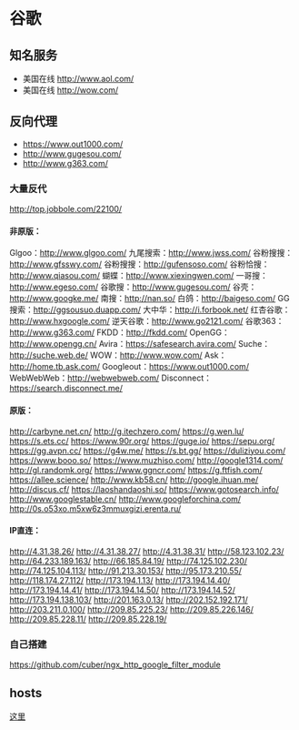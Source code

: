 谷歌
==========

## 知名服务

* 美国在线 http://www.aol.com/
* 美国在线 http://wow.com/

## 反向代理

* https://www.out1000.com/
* http://www.gugesou.com/
* http://www.g363.com/

### 大量反代

http://top.jobbole.com/22100/

#### 非原版：

Glgoo：http://www.glgoo.com/
九尾搜索：http://www.jwss.com/
谷粉搜搜：http://www.gfsswy.com/
谷粉搜搜：http://gufensoso.com/
谷粉恰搜：http://www.qiasou.com/
蝴蝶：http://www.xiexingwen.com/
一哥搜：http://www.egeso.com/
谷歌搜：http://www.gugesou.com/
谷壳：http://www.googke.me/
南搜：http://nan.so/
白鸽：http://baigeso.com/
GG搜索：http://ggsousuo.duapp.com/
大中华：http://i.forbook.net/
红杏谷歌：http://www.hxgoogle.com/
逆天谷歌：http://www.go2121.com/
谷歌363：http://www.g363.com/
FKDD：http://fkdd.com/
OpenGG：http://www.opengg.cn/
Avira：https://safesearch.avira.com/
Suche：http://suche.web.de/
WOW：http://www.wow.com/
Ask：http://home.tb.ask.com/
Googleout：https://www.out1000.com/
WebWebWeb：http://webwebweb.com/
Disconnect：https://search.disconnect.me/

#### 原版：

http://carbyne.net.cn/
http://g.itechzero.com/
https://g.wen.lu/
https://s.ets.cc/
https://www.90r.org/
https://guge.io/
https://sepu.org/
https://gg.avpn.cc/
https://g4w.me/
https://s.bt.gg/
https://duliziyou.com/
https://www.booo.so/
https://www.muzhiso.com/
http://google1314.com/
http://gl.randomk.org/
https://www.ggncr.com/
https://g.ftfish.com/
https://allee.science/
http://www.kb58.cn/
http://google.ihuan.me/
http://discus.cf/
https://laoshandaoshi.so/
https://www.gotosearch.info/
http://www.googlestable.cn/
http://www.googleforchina.com/
http://0s.o53xo.m5xw6z3mmuxgizi.erenta.ru/

#### IP直连：

http://4.31.38.26/
http://4.31.38.27/
http://4.31.38.31/
http://58.123.102.23/
http://64.233.189.163/
http://66.185.84.19/
http://74.125.102.230/
http://74.125.104.113/
http://91.213.30.153/
http://95.173.210.55/
http://118.174.27.112/
http://173.194.1.13/
http://173.194.14.40/
http://173.194.14.41/
http://173.194.14.50/
http://173.194.14.52/
http://173.194.138.103/
http://201.163.0.13/
http://202.152.192.171/
http://203.211.0.100/
http://209.85.225.23/
http://209.85.226.146/
http://209.85.228.11/
http://209.85.228.19/

### 自己搭建

https://github.com/cuber/ngx_http_google_filter_module

## hosts

[这里](http://laod.cn/hosts/2015-google-hosts.html)

